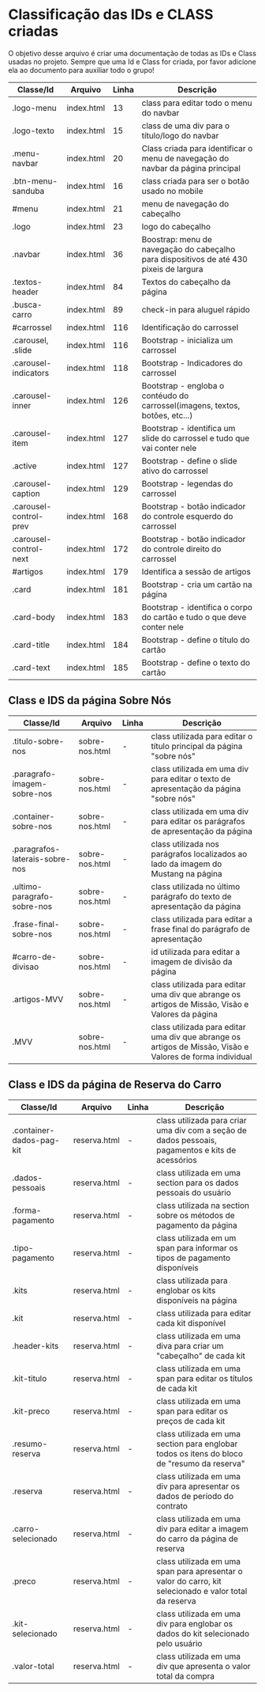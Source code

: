 # Classificação das IDs e CLASS criadas

O objetivo desse arquivo é criar uma documentação de todas as IDs e Class usadas no projeto. Sempre que uma Id e Class for criada, por favor adicione ela ao documento para auxiliar todo o grupo!

| Classe/Id    | Arquivo     | Linha | Descrição                                                                      |
|--------------|-------------|-------|--------------------------------------------------------------------------------|
| .logo-menu   | index.html  | 13    | class para editar todo o menu do navbar                                        |
| .logo-texto  | index.html  | 15    | class de uma div para o título/logo do navbar                                  |
| .menu-navbar | index.html  | 20    | Class criada para identificar o menu de navegação do navbar da página principal|
| .btn-menu-sanduba| index.html | 16    | class criada para ser o botão usado no mobile|
| #menu | index.html | 21 | menu de navegação do cabeçalho|
| .logo | index.html | 23 | logo do cabeçalho |
| .navbar | index.html | 36 | Boostrap: menu de navegação do cabeçalho para dispositivos de até 430 pixeis de largura |
| .textos-header | index.html | 84 | Textos do cabeçalho da página |
| .busca-carro | index.html | 89 | check-in para aluguel rápido |
| #carrossel | index.html | 116 | Identificação do carrossel |
| .carousel, .slide | index.html | 116 | Bootstrap - inicializa um carrossel |
| .carousel-indicators | index.html | 118 | Bootstrap - Indicadores do carrossel |
| .carousel-inner | index.html | 126 | Bootstrap - engloba o contéudo do carrossel(imagens, textos, botões, etc...) |
| .carousel-item | index.html | 127 | Bootstrap - identifica um slide do carrossel e tudo que vai conter nele |
| .active | index.html | 127 | Bootstrap - define o slide ativo do carrossel |
| .carousel-caption | index.html | 129 | Bootstrap - legendas do carrossel |
| .carousel-control-prev | index.html | 168 | Bootstrap - botão indicador do controle esquerdo do carrossel |
| .carousel-control-next | index.html | 172 | Bootstrap - botão indicador do controle direito do carrossel |
| #artigos | index.html | 179 | Identifica a sessão de artigos |
| .card | index.html | 181 | Bootstrap - cria um cartão na página | 
| .card-body | index.html | 183 | Bootstrap - identifica o corpo do cartão e tudo o que deve conter nele |
| .card-title | index.html | 184 | Bootstrap - define o título do cartão |
| .card-text | index.html | 185 | Bootstrap - define o texto do cartão |



## Class e IDS da página Sobre Nós

| Classe/Id    | Arquivo     | Linha | Descrição                                                                      |
|--------------|-------------|-------|--------------------------------------------------------------------------------|
| .titulo-sobre-nos                | sobre-nos.html   | -     | class utilizada para editar o título principal da página "sobre nós"                           |
| .paragrafo-imagem-sobre-nos      | sobre-nos.html   | -     | class utilizada em uma div para editar o texto de apresentação da página "sobre nós"           |
| .container-sobre-nos             | sobre-nos.html   | -     | class utilizada em uma div para editar os parágrafos de apresentação da página                 |
| .paragrafos-laterais-sobre-nos   | sobre-nos.html   | -     | class utilizada nos parágrafos localizados ao lado da imagem do Mustang na página              |
| .ultimo-paragrafo-sobre-nos      | sobre-nos.html   | -     | class utilizada no último parágrafo do texto de apresentação da página                         |
| .frase-final-sobre-nos           | sobre-nos.html   | -     | class utilizada para editar a frase final do parágrafo de apresentação                         |
| #carro-de-divisao                | sobre-nos.html   | -     | id utilizada para editar a imagem de divisão da página                                         |
| .artigos-MVV                     | sobre-nos.html   | -     | class utilizada para editar uma div que abrange os artigos de Missão, Visão e Valores da página|
| .MVV                             | sobre-nos.html   | -     | class utilizada para editar uma div que abrange os artigos de Missão, Visão e Valores de forma individual |

## Class e IDS da página de Reserva do Carro 

| Classe/Id    | Arquivo     | Linha | Descrição                                                                      |
|--------------|-------------|-------|--------------------------------------------------------------------------------|
| .container-dados-pag-kit | reserva.html   | -     | class utilizada para criar uma div com a seção de dados pessoais, pagamentos e kits de acessórios |
| .dados-pessoais | reserva.html   | -     | class utilizada em uma section para os dados pessoais do usuário |
| .forma-pagamento | reserva.html   | -     | class utilizada na section sobre os métodos de pagamento da página|
| .tipo-pagamento | reserva.html   | -     | class utilizada em um span para informar os tipos de pagamento disponíveis |
| .kits | reserva.html   | -     | class utilizada para englobar os kits disponíveis na página |
| .kit | reserva.html   | -     | class utilizada para editar cada kit disponível |
| .header-kits | reserva.html   | -     | class utilizada em uma diva para criar um "cabeçalho" de cada kit |
| .kit-titulo | reserva.html   | -     | class utilizada em uma span para editar os títulos de cada kit |
| .kit-preco | reserva.html   | -     | class utilizada em uma span para editar os preços de cada kit |
| .resumo-reserva | reserva.html   | -     | class utilizada  em uma section para englobar todos os itens do bloco de "resumo da reserva" |
| .reserva | reserva.html   | -     | class utilizada em uma div para apresentar os dados de período do contrato |
| .carro-selecionado | reserva.html   | -     | class utilizada em uma div para editar a imagem do carro da página de reserva |
| .preco | reserva.html   | -     | class utilizada em uma span para apresentar o valor do carro, kit selecionado e valor total da reserva |
| .kit-selecionado | reserva.html   | -     | class utilizada em uma div para englobar os dados do kit selecionado pelo usuário |
| .valor-total | reserva.html   | -     | class utilizada em uma div que apresenta o valor total da compra |
